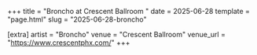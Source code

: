 +++
title = "Broncho at Crescent Ballroom "
date = 2025-06-28
template = "page.html"
slug = "2025-06-28-broncho"

[extra]
artist = "Broncho"
venue = "Crescent Ballroom"
venue_url = "https://www.crescentphx.com/"
+++

